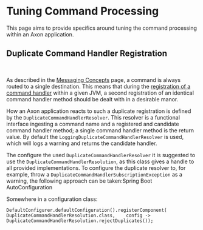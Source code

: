 # Tuning Command Processing

This page aims to provide specifics around tuning the command processing within an Axon application.‌

## Duplicate Command Handler Registration <a id="duplicate-command-handler-registration"></a>

‌

As described in the [Messaging Concepts](https://app.gitbook.com/@domain-components/s/axon-reference-guide-master-temp/axon-application-development/messaging-concepts#commands) page, a command is always routed to a single destination. This means that during the [registration of a command handler](https://app.gitbook.com/@domain-components/s/axon-reference-guide-master-temp/axon-application-development/command-handling/command-model-configuration#registering-a-command-handler) within a given JVM, a second registration of an identical command handler method should be dealt with in a desirable manor.‌

How an Axon application reacts to such a duplicate registration is defined by the `DuplicateCommandHandlerResolver`. This resolver is a functional interface ingesting a command name and a registered and candidate command handler method; a single command handler method is the return value. By default the `LoggingDuplicateCommandHandlerResolver` is used, which will logs a warning and returns the candidate handler.‌

The configure the used `DuplicateCommandHandlerResolver` it is suggested to use the `DuplicateCommandHandlerResolution`, as this class gives a handle to all provided implementations. To configure the duplicate resolver to, for example, throw a `DuplicateCommandHandlerSubscriptionException` as a warning, the following approach can be taken:Spring Boot AutoConfiguration

Somewhere in a configuration class:

```text
DefaultConfigurer.defaultConfiguration().registerComponent(    DuplicateCommandHandlerResolution.class,    config -> DuplicateCommandHandlerResolution.rejectDuplicates());
```

